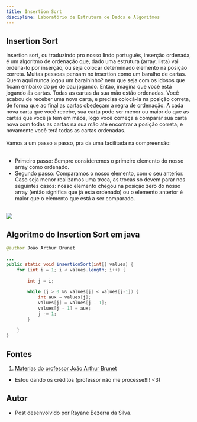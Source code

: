 ```yaml
---
title: Insertion Sort
discipline: Laboratório de Estrutura de Dados e Algoritmos 
---
```


## Insertion Sort 

Insertion sort, ou traduzindo pro nosso lindo português, inserção ordenada, é um algoritmo de ordenação que, dado uma estrutura (array, lista) vai ordena-lo por inserção, ou seja colocar determinado elemento na posição correta. Muitas pessoas pensam no insertion como um baralho de cartas. Quem aqui nunca jogou um baralhinho? nem que seja com os idosos que ficam embaixo do pé de pau jogando. Então, imagina que você está jogando ás cartas. Todas as cartas da sua mão estão ordenadas. Você acabou de receber uma nova carta, e precisa colocá-la na posição correta, de forma que ao final as cartas obedeçam a regra de ordenação. A cada nova carta que você recebe, sua carta pode ser menor ou maior do que as cartas que você já tem em mãos, logo você começa a comparar sua carta nova com todas as cartas na sua mão até encontrar a posição correta, e novamente você terá todas as cartas ordenadas. 
<br><br>
Vamos a um passo a passo, pra da uma facilitada na compreensão: 
<br><br>

- Primeiro passo: Sempre consideremos o primeiro elemento do nosso array como ordenado.
- Segundo passo: Comparamos o nosso elemento, com o seu anterior. Caso seja menor realizamos uma troca, as trocas so devem parar nos seguintes casos: nosso elemento chegou na posição zero do nosso array (então significa que já esta ordenado) ou o elemento anterior é maior que o elemento que está a ser comparado.
<br><br>
<img src="https://media.geeksforgeeks.org/wp-content/uploads/insertionsort.png">

## Algoritmo do Insertion Sort em java

```java
@author João Arthur Brunet

...
public static void insertionSort(int[] values) {
	for (int i = 1; i < values.length; i++) { 
		
		int j = i;
	
		while (j > 0 && values[j] < values[j-1]) {
			int aux = values[j];
			values[j] = values[j - 1];
			values[j - 1] = aux;
			j -= 1;
		}
	
	}	
}
```

## Fontes 

1. <a href= "https://joaoarthurbm.github.io/eda/posts/insertion-sort/" target= "_blank" > Materias do professor João Arthur Brunet </a>
- Estou dando os créditos (professor não me processe!!!! <3)

## Autor 
- Post desenvolvido por Rayane Bezerra da Silva.